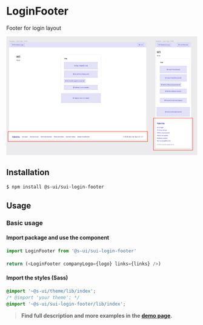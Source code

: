 # LoginFooter

Footer for login layout

![](./assets/preview.png)

## Installation

```sh
$ npm install @s-ui/sui-login-footer
```

## Usage

### Basic usage

#### Import package and use the component

```js
import LoginFooter from '@s-ui/sui-login-footer'

return (<LoginFooter companyLogo={logo} links={links} />)
```

#### Import the styles (Sass)

```css
@import '~@s-ui/theme/lib/index';
/* @import 'your theme'; */
@import '~@s-ui/sui-login-footer/lib/index';
```


> **Find full description and more examples in the [demo page](#).**
